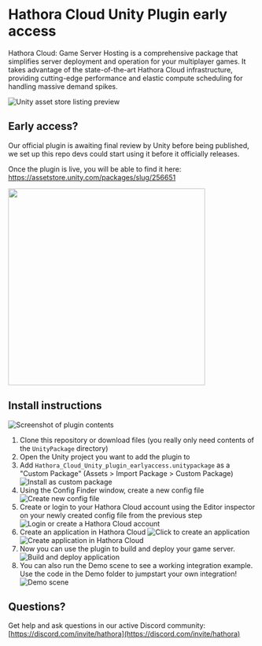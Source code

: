 # Hathora Cloud Unity Plugin early access

Hathora Cloud: Game Server Hosting is a comprehensive package that simplifies server deployment and operation for your multiplayer games. It takes advantage of the state-of-the-art Hathora Cloud infrastructure, providing cutting-edge performance and elastic compute scheduling for handling massive demand spikes.

![Unity asset store listing preview](images/plugin-preview.png)

## Early access?

Our official plugin is awaiting final review by Unity before being published, we set up this repo devs could start using it before it officially releases.

Once the plugin is live, you will be able to find it here: https://assetstore.unity.com/packages/slug/256651

<img src="images/hathora_unity_plugin.png" width="400" />

## Install instructions

![Screenshot of plugin contents](images/hathora_plugin_screenshot.png)

1. Clone this repository or download files (you really only need contents of the `UnityPackage` directory)
2. Open the Unity project you want to add the plugin to
3. Add `Hathora_Cloud_Unity_plugin_earlyaccess.unitypackage` as a "Custom Package" (Assets > Import Package > Custom Package)
   ![Install as custom package](images/install_package.png)
4. Using the Config Finder window, create a new config file
   ![Create new config file](images/create_config.png)
5. Create or login to your Hathora Cloud account using the Editor inspector on your newly created config file from the previous step
   ![Login or create a Hathora Cloud account](images/login_account.png)
6. Create an application in Hathora Cloud
   ![Click to create an application](images/create_app_1.png)
   ![Create application in Hathora Cloud](images/create_app_2.png)
7. Now you can use the plugin to build and deploy your game server.
   ![Build and deploy application](images/build_deploy.png)
8. You can also run the Demo scene to see a working integration example. Use the code in the Demo folder to jumpstart your own integration!
   ![Demo scene](images/demo_scene.png)

## Questions?

Get help and ask questions in our active Discord community:
[https://discord.com/invite/hathora](https://discord.com/invite/hathora)
